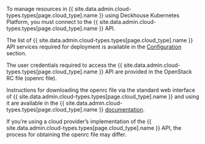 To manage resources in {{ site.data.admin.cloud-types.types[page.cloud_type].name }} using Deckhouse Kubernetes Platform,
you must connect to the {{ site.data.admin.cloud-types.types[page.cloud_type].name }} API.

The list of {{ site.data.admin.cloud-types.types[page.cloud_type].name }} API services required for deployment
is available in the [Configuration](./configuration-and-layout-scheme.html#list-of-required-services) section.

The user credentials required to access the {{ site.data.admin.cloud-types.types[page.cloud_type].name }} API
are provided in the OpenStack RC file (openrc file).

Instructions for downloading the openrc file via the standard web interface of {{ site.data.admin.cloud-types.types[page.cloud_type].name }} and using it are available in the {{ site.data.admin.cloud-types.types[page.cloud_type].name }} [documentation](https://docs.openstack.org/ocata/admin-guide/common/cli-set-environment-variables-using-openstack-rc.html#download-and-source-the-openstack-rc-file).

If you’re using a cloud provider’s implementation of the {{ site.data.admin.cloud-types.types[page.cloud_type].name }} API,
the process for obtaining the openrc file may differ.
